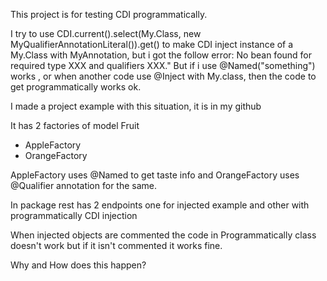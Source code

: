 This project is for testing CDI programmatically.

I try to use CDI.current().select(My.Class, new MyQualifierAnnotationLiteral()).get()
to make CDI inject instance of a My.Class with MyAnnotation, but i got the follow error: No bean found for required type XXX and qualifiers XXX."
But if i use @Named("something") works , or when another code use @Inject with My.class, then the code to get programmatically works ok.

I made a project example with this situation, it is in my github

It has 2 factories of model Fruit
 
* AppleFactory
* OrangeFactory

AppleFactory uses @Named to get taste info and OrangeFactory uses @Qualifier annotation for the same.

In package rest has 2 endpoints one for injected example and other with programmatically CDI injection

When injected objects are commented the code in Programmatically class doesn't work but if it isn't commented it works fine.

Why and How does this happen? 
